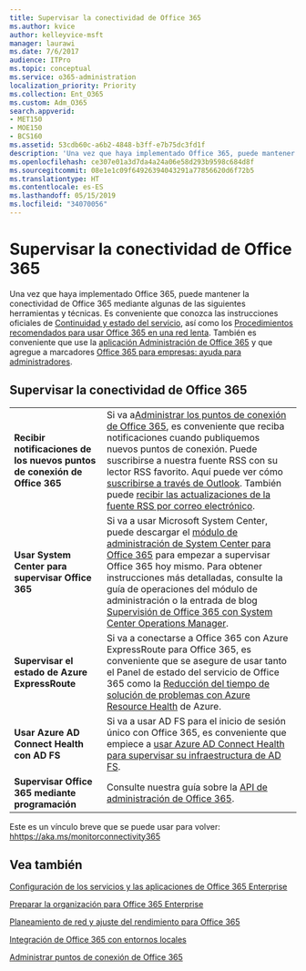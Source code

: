 ```yaml
---
title: Supervisar la conectividad de Office 365
ms.author: kvice
author: kelleyvice-msft
manager: laurawi
ms.date: 7/6/2017
audience: ITPro
ms.topic: conceptual
ms.service: o365-administration
localization_priority: Priority
ms.collection: Ent_O365
ms.custom: Adm_O365
search.appverid:
- MET150
- MOE150
- BCS160
ms.assetid: 53cdb60c-a6b2-4848-b3ff-e7b75dc3fd1f
description: 'Una vez que haya implementado Office 365, puede mantener la conectividad de Office 365 mediante algunas de las siguientes herramientas y técnicas. Es conveniente que conozca las instrucciones oficiales de Continuidad y estado del servicio, así como los Procedimientos recomendados para usar Office 365 en una red lenta. También es conveniente que use la aplicación Administrador de Office 365 y que agregue a marcadores Office 365 para empresas: ayuda para administradores.'
ms.openlocfilehash: ce307e01a3d7da4a24a06e58d293b9598c684d8f
ms.sourcegitcommit: 08e1e1c09f64926394043291a77856620d6f72b5
ms.translationtype: HT
ms.contentlocale: es-ES
ms.lasthandoff: 05/15/2019
ms.locfileid: "34070056"
---
```

# <a name="monitor-office-365-connectivity"></a>Supervisar la conectividad de Office 365

Una vez que haya implementado Office 365, puede mantener la conectividad de Office 365 mediante algunas de las siguientes herramientas y técnicas. Es conveniente que conozca las instrucciones oficiales de [Continuidad y estado del servicio](https://technet.microsoft.com/library/office-365-service-health.aspx), así como los [Procedimientos recomendados para usar Office 365 en una red lenta](https://support.office.com/article/fd16c8d2-4799-4c39-8fd7-045f06640166). También es conveniente que use la [aplicación Administración de Office 365](https://blogs.office.com/2015/03/13/administer-on-the-go-with-the-updated-office-365-admin-app/) y que agregue a marcadores [Office 365 para empresas: ayuda para administradores](https://support.office.com/article/17d3ff3f-3601-466e-b5a1-482b31cfb791).
  
## <a name="monitoring-office-365-connectivity"></a>Supervisar la conectividad de Office 365

|||
|:-----|:-----|
|**Recibir notificaciones de los nuevos puntos de conexión de Office 365** <br/> |Si va a[Administrar los puntos de conexión de Office 365](https://support.office.com/article/99cab9d4-ef59-4207-9f2b-3728eb46bf9a), es conveniente que reciba notificaciones cuando publiquemos nuevos puntos de conexión. Puede suscribirse a nuestra fuente RSS con su lector RSS favorito. Aquí puede ver cómo [suscribirse a través de Outlook](https://go.microsoft.com/fwlink/p/?LinkId=532416). También puede [recibir las actualizaciones de la fuente RSS por correo electrónico](https://go.microsoft.com/fwlink/p/?LinkId=532417).<br/> |
|**Usar System Center para supervisar Office 365** <br/> |Si va a usar Microsoft System Center, puede descargar el [módulo de administración de System Center para Office 365](https://www.microsoft.com/download/details.aspx?id=43708) para empezar a supervisar Office 365 hoy mismo. Para obtener instrucciones más detalladas, consulte la guía de operaciones del módulo de administración o la entrada de blog [Supervisión de Office 365 con System Center Operations Manager](https://blogs.msdn.com/b/mvpawardprogram/archive/2015/07/08/office365-monitoring-using-system-centre-operations-manager.aspx). <br/> |
|**Supervisar el estado de Azure ExpressRoute** <br/> |Si va a conectarse a Office 365 con Azure ExpressRoute para Office 365, es conveniente que se asegure de usar tanto el Panel de estado del servicio de Office 365 como la [Reducción del tiempo de solución de problemas con Azure Resource Health](https://azure.microsoft.com/blog/reduce-troubleshooting-time-with-azure-resource-health/) de Azure. <br/> |
|**Usar Azure AD Connect Health con AD FS** <br/> |Si va a usar AD FS para el inicio de sesión único con Office 365, es conveniente que empiece a [usar Azure AD Connect Health para supervisar su infraestructura de AD FS](https://azure.microsoft.com/documentation/articles/active-directory-aadconnect-health-adfs/).  <br/> |
|**Supervisar Office 365 mediante programación** <br/> |Consulte nuestra guía sobre la [API de administración de Office 365](https://docs.microsoft.com/office/office-365-management-api/office-365-management-apis-overview).  <br/> |

Este es un vínculo breve que se puede usar para volver: [hhttps://aka.ms/monitorconnectivity365](https://aka.ms/monitorconnectivity365)
  
## <a name="see-also"></a>Vea también

[Configuración de los servicios y las aplicaciones de Office 365 Enterprise](configure-services-and-applications.md)
  
[Preparar la organización para Office 365 Enterprise](get-your-organization-ready-for-office-365.md)
  
[Planeamiento de red y ajuste del rendimiento para Office 365](network-planning-and-performance.md)
  
[Integración de Office 365 con entornos locales](office-365-integration.md)
  
[Administrar puntos de conexión de Office 365](https://support.office.com/article/99cab9d4-ef59-4207-9f2b-3728eb46bf9a)
